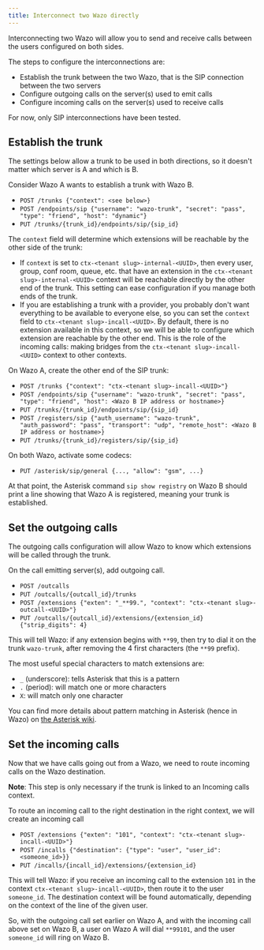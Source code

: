 ```yaml
---
title: Interconnect two Wazo directly
---
```


Interconnecting two Wazo will allow you to send and receive calls between the users configured on
both sides.

The steps to configure the interconnections are:

- Establish the trunk between the two Wazo, that is the SIP connection between the two servers
- Configure outgoing calls on the server(s) used to emit calls
- Configure incoming calls on the server(s) used to receive calls

For now, only SIP interconnections have been tested.

## Establish the trunk

The settings below allow a trunk to be used in both directions, so it doesn't matter which server is
A and which is B.

Consider Wazo A wants to establish a trunk with Wazo B.

- `POST /trunks {"context": <see below>}`
- `POST /endpoints/sip {"username": "wazo-trunk", "secret": "pass", "type": "friend", "host": "dynamic"}`
- `PUT /trunks/{trunk_id}/endpoints/sip/{sip_id}`

The `context` field will determine which extensions will be reachable by the other side of the
trunk:

- If `context` is set to `ctx-<tenant slug>-internal-<UUID>`, then every user, group, conf room,
  queue, etc. that have an extension in the `ctx-<tenant slug>-internal-<UUID>` context will be
  reachable directly by the other end of the trunk. This setting can ease configuration if you
  manage both ends of the trunk.
- If you are establishing a trunk with a provider, you probably don't want everything to be
  available to everyone else, so you can set the `context` field to
  `ctx-<tenant slug>-incall-<UUID>`. By default, there is no extension available in this context, so
  we will be able to configure which extension are reachable by the other end. This is the role of
  the incoming calls: making bridges from the `ctx-<tenant slug>-incall-<UUID>` context to other
  contexts.

On Wazo A, create the other end of the SIP trunk:

- `POST /trunks {"context": "ctx-<tenant slug>-incall-<UUID>"}`
- `POST /endpoints/sip {"username": "wazo-trunk", "secret": "pass", "type": "friend", "host": <Wazo B IP address or hostname>}`
- `PUT /trunks/{trunk_id}/endpoints/sip/{sip_id}`
- `POST /registers/sip {"auth_username": "wazo-trunk", "auth_password": "pass", "transport": "udp", "remote_host": <Wazo B IP address or hostname>}`
- `PUT /trunks/{trunk_id}/registers/sip/{sip_id}`

On both Wazo, activate some codecs:

- `PUT /asterisk/sip/general {..., "allow": "gsm", ...}`

At that point, the Asterisk command `sip show registry` on Wazo B should print a line showing that
Wazo A is registered, meaning your trunk is established.

## Set the outgoing calls

The outgoing calls configuration will allow Wazo to know which extensions will be called through the
trunk.

On the call emitting server(s), add outgoing call.

- `POST /outcalls`
- `PUT /outcalls/{outcall_id}/trunks`
- `POST /extensions {"exten": "_**99.", "context": "ctx-<tenant slug>-outcall-<UUID>"}`
- `PUT /outcalls/{outcall_id}/extensions/{extension_id} {"strip_digits": 4}`

This will tell Wazo: if any extension begins with `**99`, then try to dial it on the trunk
`wazo-trunk`, after removing the 4 first characters (the `**99` prefix).

The most useful special characters to match extensions are:

- `_` (underscore): tells Asterisk that this is a pattern
- `.` (period): will match one or more characters
- `X`: will match only one character

You can find more details about pattern matching in Asterisk (hence in Wazo) on
[the Asterisk wiki](https://wiki.asterisk.org/wiki/display/AST/Pattern+Matching).

## Set the incoming calls

Now that we have calls going out from a Wazo, we need to route incoming calls on the Wazo
destination.

**Note**: This step is only necessary if the trunk is linked to an Incoming calls context.

To route an incoming call to the right destination in the right context, we will create an incoming
call

- `POST /extensions {"exten": "101", "context": "ctx-<tenant slug>-incall-<UUID>"}`
- `POST /incalls {"destination": {"type": "user", "user_id": <someone_id>}}`
- `PUT /incalls/{incall_id}/extensions/{extension_id}`

This will tell Wazo: if you receive an incoming call to the extension `101` in the context
`ctx-<tenant slug>-incall-<UUID>`, then route it to the user `someone_id`. The destination context
will be found automatically, depending on the context of the line of the given user.

So, with the outgoing call set earlier on Wazo A, and with the incoming call above set on Wazo B, a
user on Wazo A will dial `**99101`, and the user `someone_id` will ring on Wazo B.

